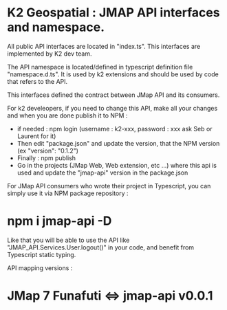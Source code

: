 # K2 Geospatial : JMAP API interfaces and namespace.

All public API interfaces are located in "index.ts". This interfaces are implemented by K2 dev team.

The API namespace is located/defined in typescript definition file "namespace.d.ts". It is used by k2 extensions and should be used by code that refers to the API.

This interfaces defined the contract between JMap API and its consumers.

For k2 develeopers, if you need to change this API, make all your changes and when you are done publish it to NPM :

  - if needed : npm login (username : k2-xxx, password : xxx ask Seb or Laurent for it)
  - Then edit "package.json" and update the version, that the NPM version (ex "version": "0.1.2")
  - Finally : npm publish
  - Go in the projects (JMap Web, Web extension, etc ...) where this api is used and update the "jmap-api" version in the package.json

For JMap API consumers who wrote their project in Typescript, you can simply use it via NPM package repository : 

  # npm i jmap-api -D

Like that you will be able to use the API like "JMAP_API.Services.User.logout()" in your code, and benefit from Typescript static typing.

API mapping versions :

  # JMap 7 Funafuti <=> jmap-api v0.0.1
